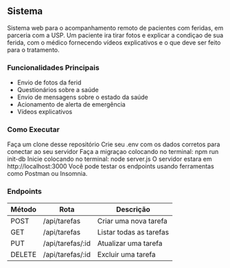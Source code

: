 ## Sistema

Sistema web para o acompanhamento remoto de pacientes com feridas, em parceria com a USP. Um paciente ira tirar fotos e explicar a condiçao de sua ferida, com o médico fornecendo vídeos explicativos e o que deve ser feito para o tratamento.

### Funcionalidades Principais

* Envio de fotos da ferid
* Questionários sobre a saúde
* Envio de mensagens sobre o estado da saúde
* Acionamento de alerta de emergência
* Vídeos explicativos



### Como Executar


Faça um clone desse repositório
Crie seu .env com os dados corretos para conectar ao seu servidor
Faça a migraçao colocando no terminal:
npm run init-db
Inicie colocando no terminal:
node server.js
O servidor estara em http://localhost:3000
Você pode testar os endpoints usando ferramentas como Postman ou Insomnia.

### Endpoints
| Método | Rota              | Descrição               |
| ------ | ----------------- | ----------------------- |
| POST   | /api/tarefas      | Criar uma nova tarefa   |
| GET    | /api/tarefas      | Listar todas as tarefas |
| PUT    | /api/tarefas/\:id | Atualizar uma tarefa    |
| DELETE | /api/tarefas/\:id | Excluir uma tarefa      |

